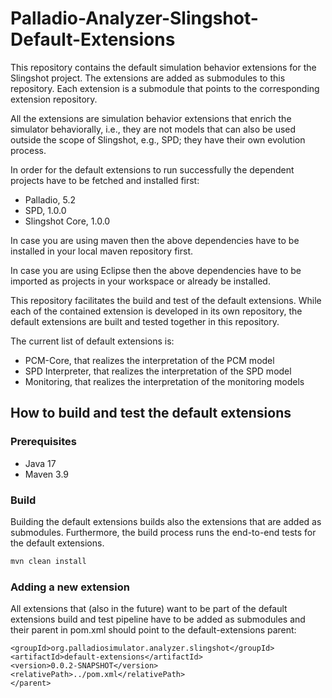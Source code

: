 # Palladio-Analyzer-Slingshot-Default-Extensions

This repository contains the default simulation behavior extensions for the Slingshot project. 
The extensions are added as submodules to this repository. 
Each extension is a submodule that points to the corresponding extension repository.

All the extensions are simulation behavior extensions that enrich the simulator behaviorally, 
i.e., they are not models that can also be used outside the scope of Slingshot, e.g., SPD; they have their own evolution process.

In order for the default extensions to run successfully the dependent projects have to be fetched and installed first:

- Palladio, 5.2
- SPD, 1.0.0
- Slingshot Core, 1.0.0

In case you are using maven then the above dependencies have to be installed in your local maven repository first.

In case you are using Eclipse then the above dependencies have to be imported as projects in your workspace or already be installed.

This repository facilitates the build and test of the default extensions. 
While each of the contained extension is developed in its own repository, the default extensions are built and tested together in this repository.

The current list of default extensions is:
- PCM-Core, that realizes the interpretation of the PCM model
- SPD Interpreter, that realizes the interpretation of the SPD model
- Monitoring, that realizes the interpretation of the monitoring models
 

## How to build and test the default extensions

### Prerequisites

- Java 17
- Maven 3.9

### Build

Building the default extensions builds also the extensions that are added as submodules.
Furthermore, the build process runs the end-to-end tests for the default extensions. 

```bash
mvn clean install
```

### Adding a new extension 

All extensions that (also in the future) want to be part of the default extensions build and test pipeline have to be added as submodules and their parent in pom.xml should point to the default-extensions parent:

```<parent>
<groupId>org.palladiosimulator.analyzer.slingshot</groupId>
<artifactId>default-extensions</artifactId>
<version>0.0.2-SNAPSHOT</version>
<relativePath>../pom.xml</relativePath>
</parent>
```